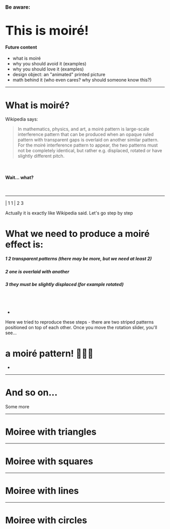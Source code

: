 ### Be aware:
# <big><big>This is moiré!</big></big>



#### Future content 

- what is moiré  
- why you should avoid it (examples)
- why you should love it (examples)
- design object: an "animated" printed picture
- math behind it (who even cares? why should someone know this?)

<f-next-button title="Let's start!" />

---

# What is moiré?


Wikipedia says:

>In mathematics, physics, and art, a moiré pattern is large-scale interference pattern that can be produced when an opaque ruled pattern with transparent gaps is overlaid on another similar pattern. For the moiré interference pattern to appear, the two patterns must not be completely identical, but rather e.g. displaced, rotated or have slightly different pitch.

<br />

#### Wait... what? 

<br />

<f-next-button title="Calm down and keep going" />

---

| 1 1
| 2 3

Actually it is exactly like Wikipedia said. Let's go step by step

# What we need to produce a moiré effect is:

##### **1** 2 transparent patterns (there may be more, but we need at least 2)
##### **2** one is overlaid with another
##### **3** they must be slightly displaced (for example rotated) 

<br /> <br />

-

Here we tried to reproduce these steps - there are two striped patterns positioned on top of each other. 
Once you move the rotation slider, you'll see...

<div v-if="get('rotate', 0) != 0">

# a moiré pattern! 🤘🤘🤘
<f-next-button title="So what?" />

</div>

-

<f-slider set="rotate" from="0" to="90" title="Rotation" :value="get('rotation', 0)" />
<f-canvas  width="500" style="width:500px; height:20vh;">
  <MoireLines gap="6" :rotate="get('rotate', 0)" lineWidth="2" />
</f-canvas>


---


# And so on...

Some more 

<f-next-button />


---


# Moiree with triangles

<f-slider set="width" from="6" to="50" />
<f-slider set="rotate" from="-180" to="180" />

<f-canvas width="700" height="500">
  <MoireTriangles :width="get('width', 10)" :rotate="get('rotate', 0)" />
</f-canvas>

<f-next-button />

---

# Moiree with squares

<f-slider set="width" from="4" to="50" />
<f-slider set="rotate" from="-180" to="180" />

<f-canvas width="700" height="500">
  <MoireSquares :width="get('width', 10)" :rotate="get('rotate', 0)" />
</f-canvas>

<f-next-button />

---

# Moiree with lines

<f-slider set="gap" from="4" to="50" />
<f-slider set="rotate" from="-90" to="90" />
<f-slider set="lineWidth" from="1" to="40" integer />
<!-- <f-slider title="c" :value="get('c', 0)" v-on:input="set('c',$event)" /> -->
<f-canvas width="700" height="500">
  <MoireLines :gap="get('gap', 10)" :rotate="get('rotate', 0)" :lineWidth="get('lineWidth', 1)" />
</f-canvas>

<f-next-button />

---

# Moiree with circles

<f-slider set="gap" from="4" to="50" />
<f-slider set="translate" from="-300" to="300" title="move" />
<f-slider set="lineWidth" from="1" to="40" integer />
<f-canvas width="700" height="500">
  <MoireCircles :gap="get('gap', 10)" :translate="get('translate', 0)" :lineWidth="get('lineWidth', 1)" />
</f-canvas>
